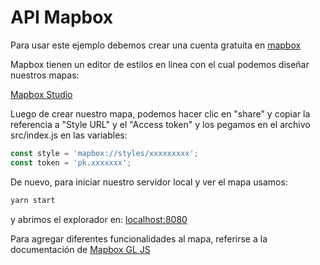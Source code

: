 # API Mapbox

Para usar este ejemplo debemos crear una cuenta gratuita en [mapbox](https://www.mapbox.com/)

Mapbox tienen un editor de estilos en linea con el cual podemos diseñar nuestros mapas:

[Mapbox Studio](https://studio.mapbox.com/)

Luego de crear nuestro mapa, podemos hacer clic en "share" y copiar la referencia a "Style URL" y el "Access token" y los pegamos en el archivo src/index.js en las variables:

```javascript
const style = 'mapbox://styles/xxxxxxxxx';
const token = 'pk.xxxxxxx';
```

De nuevo, para iniciar nuestro servidor local y ver el mapa usamos:

```bash
yarn start
```

y abrimos el explorador en: [localhost:8080](http://localhost:8080/)

Para agregar diferentes funcionalidades al mapa, referirse a la documentación de [Mapbox GL JS](https://docs.mapbox.com/mapbox-gl-js/api/)
